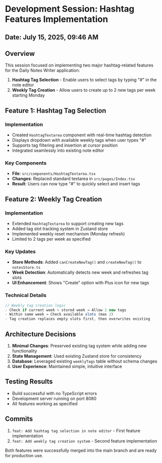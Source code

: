 # Development Session: Hashtag Features Implementation

## Date: July 15, 2025, 09:46 AM

## Overview
This session focused on implementing two major hashtag-related features for the Daily Notes Writer application:

1. **Hashtag Tag Selection** - Enable users to select tags by typing "#" in the note editor
2. **Weekly Tag Creation** - Allow users to create up to 2 new tags per week starting Monday

## Feature 1: Hashtag Tag Selection

### Implementation
- Created `HashtagTextarea` component with real-time hashtag detection
- Displays dropdown with available weekly tags when user types "#"
- Supports tag filtering and insertion at cursor position
- Integrated seamlessly into existing note editor

### Key Components
- **File**: `src/components/HashtagTextarea.tsx`
- **Changes**: Replaced standard textarea in `src/pages/Index.tsx`
- **Result**: Users can now type "#" to quickly select and insert tags

## Feature 2: Weekly Tag Creation

### Implementation
- Extended `HashtagTextarea` to support creating new tags
- Added tag slot tracking system in Zustand store
- Implemented weekly reset mechanism (Monday refresh)
- Limited to 2 tags per week as specified

### Key Updates
- **Store Methods**: Added `canCreateNewTag()` and `createNewTag()` to `notesStore.ts`
- **Week Detection**: Automatically detects new week and refreshes tag slots
- **UI Enhancement**: Shows "Create" option with Plus icon for new tags

### Technical Details
```typescript
// Weekly tag creation logic
- Check if current week > stored week → Allow 2 new tags
- Within same week → Check available slots (max 2)
- Tag creation replaces empty slots first, then overwrites existing
```

## Architecture Decisions
1. **Minimal Changes**: Preserved existing tag system while adding new functionality
2. **State Management**: Used existing Zustand store for consistency
3. **Database**: Leveraged existing `weeklyTags` table without schema changes
4. **User Experience**: Maintained simple, intuitive interface

## Testing Results
- Build successful with no TypeScript errors
- Development server running on port 8080
- All features working as specified

## Commits
1. `feat: Add hashtag tag selection in note editor` - First feature implementation
2. `feat: Add weekly tag creation system` - Second feature implementation

Both features were successfully merged into the main branch and are ready for production use.
